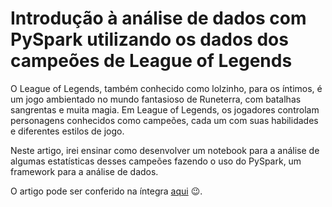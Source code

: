 # Introdução à análise de dados com PySpark utilizando os dados dos campeões de League of Legends

O League of Legends, também conhecido como lolzinho, para os íntimos, é um jogo ambientado no mundo fantasioso de Runeterra, com batalhas sangrentas e muita magia. Em League of Legends, os jogadores controlam personagens conhecidos como campeões, cada um com suas habilidades e diferentes estilos de jogo.

Neste artigo, irei ensinar como desenvolver um notebook para a análise de algumas estatísticas desses campeões fazendo o uso do PySpark, um framework para a análise de dados.

O artigo pode ser conferido na íntegra [aqui](https://dev.to/geazi_anc/introducao-a-analise-de-dados-com-pyspark-utilizando-os-dados-dos-campeoes-de-league-of-legends-5cj9) 😉.
